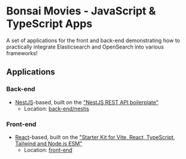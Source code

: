 # Bonsai Movies - JavaScript & TypeScript Apps

A set of applications for the front and back-end demonstrating how to
practically integrate Elasticsearch and OpenSearch into various frameworks!

## Applications

### Back-end

- [NestJS](https://nestjs.com/)-based, built on the ["NestJS REST API boilerplate"](https://github.com/brocoders/nestjs-boilerplate/)
   - Location: [back-end/nestjs](back-end/nestjs)

### Front-end

- [React](https://react.dev/)-based, built on the ["Starter Kit for Vite, React, TypeScript, Tailwind and Node.js ESM"](https://github.com/cpojer/vite-ts-react-tailwind-template/)
   - Location: [front-end](front-end)

